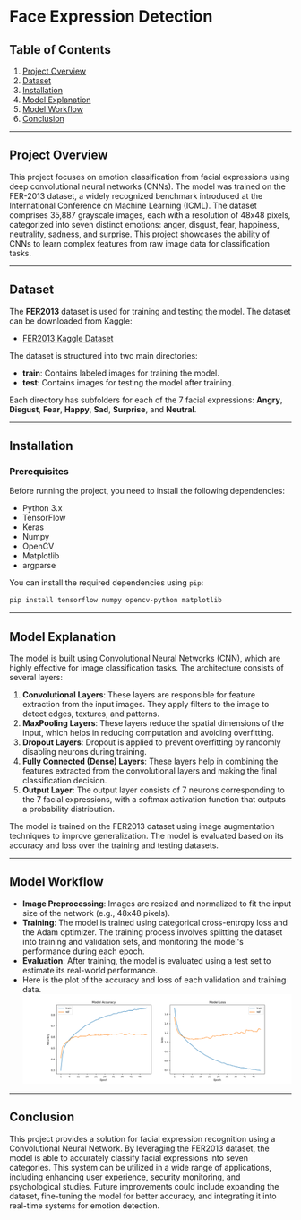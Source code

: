 # Face Expression Detection

## Table of Contents

1. [Project Overview](#project-overview)
2. [Dataset](#dataset)
3. [Installation](#installation)
4. [Model Explanation](#model-explanation)
5. [Model Workflow](#model-workflow)
6. [Conclusion](#conclusion)

---

## Project Overview

This project focuses on emotion classification from facial expressions using deep convolutional neural networks (CNNs). The model was trained on the FER-2013 dataset, a widely recognized benchmark introduced at the International Conference on Machine Learning (ICML). The dataset comprises 35,887 grayscale images, each with a resolution of 48x48 pixels, categorized into seven distinct emotions: anger, disgust, fear, happiness, neutrality, sadness, and surprise. This project showcases the ability of CNNs to learn complex features from raw image data for classification tasks.

---

## Dataset

The **FER2013** dataset is used for training and testing the model. The dataset can be downloaded from Kaggle:

- [FER2013 Kaggle Dataset](https://www.kaggle.com/datasets/msambare/fer2013)

The dataset is structured into two main directories:
- **train**: Contains labeled images for training the model.
- **test**: Contains images for testing the model after training.

Each directory has subfolders for each of the 7 facial expressions: **Angry**, **Disgust**, **Fear**, **Happy**, **Sad**, **Surprise**, and **Neutral**.

---

## Installation

### Prerequisites

Before running the project, you need to install the following dependencies:

- Python 3.x
- TensorFlow
- Keras
- Numpy
- OpenCV
- Matplotlib
- argparse

You can install the required dependencies using `pip`:

```bash
pip install tensorflow numpy opencv-python matplotlib
```

---

## Model Explanation

The model is built using Convolutional Neural Networks (CNN), which are highly effective for image classification tasks. The architecture consists of several layers:

1. **Convolutional Layers**: These layers are responsible for feature extraction from the input images. They apply filters to the image to detect edges, textures, and patterns.
2. **MaxPooling Layers**: These layers reduce the spatial dimensions of the input, which helps in reducing computation and avoiding overfitting.
3. **Dropout Layers**: Dropout is applied to prevent overfitting by randomly disabling neurons during training.
4. **Fully Connected (Dense) Layers**: These layers help in combining the features extracted from the convolutional layers and making the final classification decision.
5. **Output Layer**: The output layer consists of 7 neurons corresponding to the 7 facial expressions, with a softmax activation function that outputs a probability distribution.

The model is trained on the FER2013 dataset using image augmentation techniques to improve generalization. The model is evaluated based on its accuracy and loss over the training and testing datasets.

---

## Model Workflow

- **Image Preprocessing**: Images are resized and normalized to fit the input size of the network (e.g., 48x48 pixels).
- **Training**: The model is trained using categorical cross-entropy loss and the Adam optimizer. The training process involves splitting the dataset into training and validation sets, and monitoring the model's performance during each epoch.
- **Evaluation**: After training, the model is evaluated using a test set to estimate its real-world performance.
- Here is the plot of the accuracy and loss of each validation and training data.
![](https://github.com/Sangeeth1242/face_expression_detection/blob/main/plot.png)

---

## Conclusion

This project provides a solution for facial expression recognition using a Convolutional Neural Network. By leveraging the FER2013 dataset, the model is able to accurately classify facial expressions into seven categories. This system can be utilized in a wide range of applications, including enhancing user experience, security monitoring, and psychological studies. Future improvements could include expanding the dataset, fine-tuning the model for better accuracy, and integrating it into real-time systems for emotion detection.

